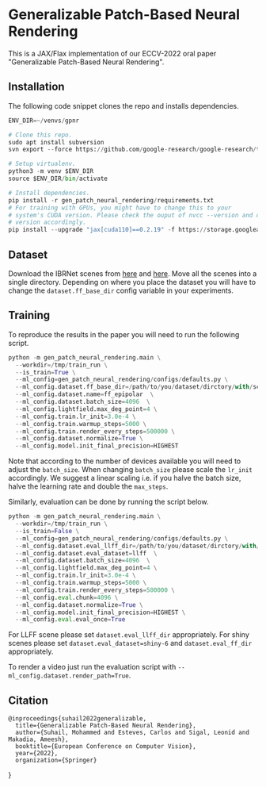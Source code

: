 # Generalizable Patch-Based Neural Rendering

This is a JAX/Flax implementation of our ECCV-2022 oral paper "Generalizable Patch-Based Neural Rendering".

## Installation
The following code snippet clones the repo and installs dependencies.

```python
ENV_DIR=~/venvs/gpnr

# Clone this repo.
sudo apt install subversion
svn export --force https://github.com/google-research/google-research/trunk/gen_patch_neural_rendering

# Setup virtualenv.
python3 -m venv $ENV_DIR
source $ENV_DIR/bin/activate

# Install dependencies.
pip install -r gen_patch_neural_rendering/requirements.txt
# For training with GPUs, you might have to change this to your
# system's CUDA version. Please check the ouput of nvcc --version and change the
# version accordingly.
pip install --upgrade "jax[cuda110]==0.2.19" -f https://storage.googleapis.com/jax-releases/jax_releases.html
```

## Dataset

Download the IBRNet scenes from [here](https://drive.google.com/file/d/1rkzl3ecL3H0Xxf5WTyc2Swv30RIyr1R_/view) and [here](https://drive.google.com/file/d/1Uxw0neyiIn3Ve8mpRsO6A06KfbqNrWuq/view).
Move all the scenes into a single directory.
Depending on where you place the dataset you will have to change the `dataset.ff_base_dir` config variable in your experiments.

## Training
To reproduce the results in the paper you will need to run the following script.
```python
python -m gen_patch_neural_rendering.main \
  --workdir=/tmp/train_run \
  --is_train=True \
  --ml_config=gen_patch_neural_rendering/configs/defaults.py \
  --ml_config.dataset.ff_base_dir=/path/to/you/dataset/dirctory/with/scenes \
  --ml_config.dataset.name=ff_epipolar  \
  --ml_config.dataset.batch_size=4096  \
  --ml_config.lightfield.max_deg_point=4 \
  --ml_config.train.lr_init=3.0e-4 \
  --ml_config.train.warmup_steps=5000 \
  --ml_config.train.render_every_steps=500000 \
  --ml_config.dataset.normalize=True \
  --ml_config.model.init_final_precision=HIGHEST
```
Note that according to the number of devices available you will need to adjust
the `batch_size`. When changing `batch_size` please scale the `lr_init`
accordingly. We suggest a linear scaling i.e. if you halve the batch size, halve
the learning rate and double the `max_steps`.

Similarly, evaluation can be done by running the script below.
```python
python -m gen_patch_neural_rendering.main \
  --workdir=/tmp/train_run \
  --is_train=False \
  --ml_config=gen_patch_neural_rendering/configs/defaults.py \
  --ml_config.dataset.eval_llff_dir=/path/to/you/dataset/dirctory/with/scenes \
  --ml_config.dataset.eval_dataset=llff  \
  --ml_config.dataset.batch_size=4096  \
  --ml_config.lightfield.max_deg_point=4 \
  --ml_config.train.lr_init=3.0e-4 \
  --ml_config.train.warmup_steps=5000 \
  --ml_config.train.render_every_steps=500000 \
  --ml_config.eval.chunk=4096 \
  --ml_config.dataset.normalize=True \
  --ml_config.model.init_final_precision=HIGHEST \
  --ml_config.eval.eval_once=True
```

For LLFF scene please set `dataset.eval_llff_dir` appropriately.
For shiny scenes please set `dataset.eval_dataset=shiny-6` and `dataset.eval_ff_dir` appropriately.

To render a video just run the evaluation script with
`--ml_config.dataset.render_path=True`.

## Citation
```
@inproceedings{suhail2022generalizable,
  title={Generalizable Patch-Based Neural Rendering},
  author={Suhail, Mohammed and Esteves, Carlos and Sigal, Leonid and Makadia, Ameesh},
  booktitle={European Conference on Computer Vision},
  year={2022},
  organization={Springer}
```
}
